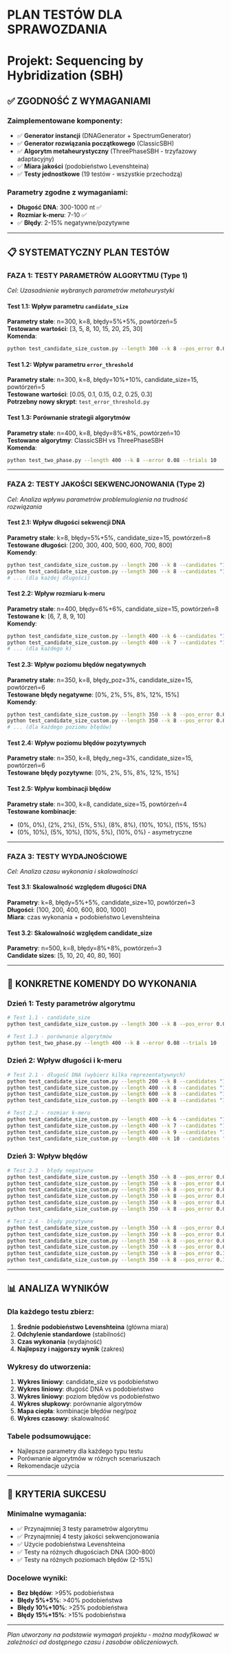 # PLAN TESTÓW DLA SPRAWOZDANIA

# Projekt: Sequencing by Hybridization (SBH)

## ✅ ZGODNOŚĆ Z WYMAGANIAMI

### Zaimplementowane komponenty:

- ✅ **Generator instancji** (DNAGenerator + SpectrumGenerator)
- ✅ **Generator rozwiązania początkowego** (ClassicSBH)
- ✅ **Algorytm metaheurystyczny** (ThreePhaseSBH - trzyfazowy adaptacyjny)
- ✅ **Miara jakości** (podobieństwo Levenshteina)
- ✅ **Testy jednostkowe** (19 testów - wszystkie przechodzą)

### Parametry zgodne z wymaganiami:

- **Długość DNA**: 300-1000 nt ✅
- **Rozmiar k-meru**: 7-10 ✅
- ✅ **Błędy**: 2-15% negatywne/pozytywne

---

## 📋 SYSTEMATYCZNY PLAN TESTÓW

### **FAZA 1: TESTY PARAMETRÓW ALGORYTMU** (Type 1)

_Cel: Uzasadnienie wybranych parametrów metaheurystyki_

#### Test 1.1: Wpływ parametru `candidate_size`

**Parametry stałe**: n=300, k=8, błędy=5%+5%, powtórzeń=5  
**Testowane wartości**: [3, 5, 8, 10, 15, 20, 25, 30]  
**Komenda**:

```bash
python test_candidate_size_custom.py --length 300 --k 8 --pos_error 0.05 --neg_error 0.05 --candidates "3,5,8,10,15,20,25,30" --repetitions 5
```

#### Test 1.2: Wpływ parametru `error_threshold`

**Parametry stałe**: n=300, k=8, błędy=10%+10%, candidate_size=15, powtórzeń=5  
**Testowane wartości**: [0.05, 0.1, 0.15, 0.2, 0.25, 0.3]  
**Potrzebny nowy skrypt**: `test_error_threshold.py`

#### Test 1.3: Porównanie strategii algorytmów

**Parametry stałe**: n=400, k=8, błędy=8%+8%, powtórzeń=10  
**Testowane algorytmy**: ClassicSBH vs ThreePhaseSBH  
**Komenda**:

```bash
python test_two_phase.py --length 400 --k 8 --error 0.08 --trials 10
```

---

### **FAZA 2: TESTY JAKOŚCI SEKWENCJONOWANIA** (Type 2)

_Cel: Analiza wpływu parametrów problemulogienia na trudność rozwiązania_

#### Test 2.1: Wpływ długości sekwencji DNA

**Parametry stałe**: k=8, błędy=5%+5%, candidate_size=15, powtórzeń=8  
**Testowane długości**: [200, 300, 400, 500, 600, 700, 800]  
**Komendy**:

```bash
python test_candidate_size_custom.py --length 200 --k 8 --candidates "15" --repetitions 8
python test_candidate_size_custom.py --length 300 --k 8 --candidates "15" --repetitions 8
# ... (dla każdej długości)
```

#### Test 2.2: Wpływ rozmiaru k-meru

**Parametry stałe**: n=400, błędy=6%+6%, candidate_size=15, powtórzeń=8  
**Testowane k**: [6, 7, 8, 9, 10]  
**Komendy**:

```bash
python test_candidate_size_custom.py --length 400 --k 6 --candidates "15" --repetitions 8
python test_candidate_size_custom.py --length 400 --k 7 --candidates "15" --repetitions 8
# ... (dla każdego k)
```

#### Test 2.3: Wpływ poziomu błędów negatywnych

**Parametry stałe**: n=350, k=8, błędy_poz=3%, candidate_size=15, powtórzeń=6  
**Testowane błędy negatywne**: [0%, 2%, 5%, 8%, 12%, 15%]  
**Komendy**:

```bash
python test_candidate_size_custom.py --length 350 --k 8 --pos_error 0.03 --neg_error 0.0 --candidates "15" --repetitions 6
python test_candidate_size_custom.py --length 350 --k 8 --pos_error 0.03 --neg_error 0.02 --candidates "15" --repetitions 6
# ... (dla każdego poziomu błędów)
```

#### Test 2.4: Wpływ poziomu błędów pozytywnych

**Parametry stałe**: n=350, k=8, błędy_neg=3%, candidate_size=15, powtórzeń=6  
**Testowane błędy pozytywne**: [0%, 2%, 5%, 8%, 12%, 15%]

#### Test 2.5: Wpływ kombinacji błędów

**Parametry stałe**: n=300, k=8, candidate_size=15, powtórzeń=4  
**Testowane kombinacje**:

- (0%, 0%), (2%, 2%), (5%, 5%), (8%, 8%), (10%, 10%), (15%, 15%)
- (0%, 10%), (5%, 10%), (10%, 5%), (10%, 0%) - asymetryczne

---

### **FAZA 3: TESTY WYDAJNOŚCIOWE**

_Cel: Analiza czasu wykonania i skalowalności_

#### Test 3.1: Skalowalność względem długości DNA

**Parametry**: k=8, błędy=5%+5%, candidate_size=10, powtórzeń=3  
**Długości**: [100, 200, 400, 600, 800, 1000]  
**Miara**: czas wykonania + podobieństwo Levenshteina

#### Test 3.2: Skalowalność względem candidate_size

**Parametry**: n=500, k=8, błędy=8%+8%, powtórzeń=3  
**Candidate sizes**: [5, 10, 20, 40, 80, 160]

---

## 🎯 KONKRETNE KOMENDY DO WYKONANIA

### Dzień 1: Testy parametrów algorytmu

```bash
# Test 1.1 - candidate_size
python test_candidate_size_custom.py --length 300 --k 8 --pos_error 0.05 --neg_error 0.05 --candidates "3,5,8,10,15,20,25,30" --repetitions 5

# Test 1.3 - porównanie algorytmów
python test_two_phase.py --length 400 --k 8 --error 0.08 --trials 10
```

### Dzień 2: Wpływ długości i k-meru

```bash
# Test 2.1 - długość DNA (wybierz kilka reprezentatywnych)
python test_candidate_size_custom.py --length 200 --k 8 --candidates "15" --repetitions 8
python test_candidate_size_custom.py --length 400 --k 8 --candidates "15" --repetitions 8
python test_candidate_size_custom.py --length 600 --k 8 --candidates "15" --repetitions 8
python test_candidate_size_custom.py --length 800 --k 8 --candidates "15" --repetitions 8

# Test 2.2 - rozmiar k-meru
python test_candidate_size_custom.py --length 400 --k 6 --candidates "15" --repetitions 8
python test_candidate_size_custom.py --length 400 --k 7 --candidates "15" --repetitions 8
python test_candidate_size_custom.py --length 400 --k 9 --candidates "15" --repetitions 8
python test_candidate_size_custom.py --length 400 --k 10 --candidates "15" --repetitions 8
```

### Dzień 3: Wpływ błędów

```bash
# Test 2.3 - błędy negatywne
python test_candidate_size_custom.py --length 350 --k 8 --pos_error 0.03 --neg_error 0.0 --candidates "15" --repetitions 6
python test_candidate_size_custom.py --length 350 --k 8 --pos_error 0.03 --neg_error 0.02 --candidates "15" --repetitions 6
python test_candidate_size_custom.py --length 350 --k 8 --pos_error 0.03 --neg_error 0.05 --candidates "15" --repetitions 6
python test_candidate_size_custom.py --length 350 --k 8 --pos_error 0.03 --neg_error 0.08 --candidates "15" --repetitions 6
python test_candidate_size_custom.py --length 350 --k 8 --pos_error 0.03 --neg_error 0.12 --candidates "15" --repetitions 6
python test_candidate_size_custom.py --length 350 --k 8 --pos_error 0.03 --neg_error 0.15 --candidates "15" --repetitions 6

# Test 2.4 - błędy pozytywne
python test_candidate_size_custom.py --length 350 --k 8 --pos_error 0.0 --neg_error 0.03 --candidates "15" --repetitions 6
python test_candidate_size_custom.py --length 350 --k 8 --pos_error 0.02 --neg_error 0.03 --candidates "15" --repetitions 6
python test_candidate_size_custom.py --length 350 --k 8 --pos_error 0.05 --neg_error 0.03 --candidates "15" --repetitions 6
python test_candidate_size_custom.py --length 350 --k 8 --pos_error 0.08 --neg_error 0.03 --candidates "15" --repetitions 6
python test_candidate_size_custom.py --length 350 --k 8 --pos_error 0.12 --neg_error 0.03 --candidates "15" --repetitions 6
python test_candidate_size_custom.py --length 350 --k 8 --pos_error 0.15 --neg_error 0.03 --candidates "15" --repetitions 6
```

---

## 📊 ANALIZA WYNIKÓW

### Dla każdego testu zbierz:

1. **Średnie podobieństwo Levenshteina** (główna miara)
2. **Odchylenie standardowe** (stabilność)
3. **Czas wykonania** (wydajność)
4. **Najlepszy i najgorszy wynik** (zakres)

### Wykresy do utworzenia:

1. **Wykres liniowy**: candidate_size vs podobieństwo
2. **Wykres liniowy**: długość DNA vs podobieństwo
3. **Wykres liniowy**: poziom błędów vs podobieństwo
4. **Wykres słupkowy**: porównanie algorytmów
5. **Mapa ciepła**: kombinacje błędów neg/poz
6. **Wykres czasowy**: skalowalność

### Tabele podsumowujące:

- Najlepsze parametry dla każdego typu testu
- Porównanie algorytmów w różnych scenariuszach
- Rekomendacje użycia

---

## 🎯 KRYTERIA SUKCESU

### Minimalne wymagania:

- ✅ Przynajmniej 3 testy parametrów algorytmu
- ✅ Przynajmniej 4 testy jakości sekwencjonowania
- ✅ Użycie podobieństwa Levenshteina
- ✅ Testy na różnych długościach DNA (300-800)
- ✅ Testy na różnych poziomach błędów (2-15%)

### Docelowe wyniki:

- **Bez błędów**: >95% podobieństwa
- **Błędy 5%+5%**: >40% podobieństwa
- **Błędy 10%+10%**: >25% podobieństwa
- **Błędy 15%+15%**: >15% podobieństwa

---

_Plan utworzony na podstawie wymagań projektu - można modyfikować w zależności od dostępnego czasu i zasobów obliczeniowych._
